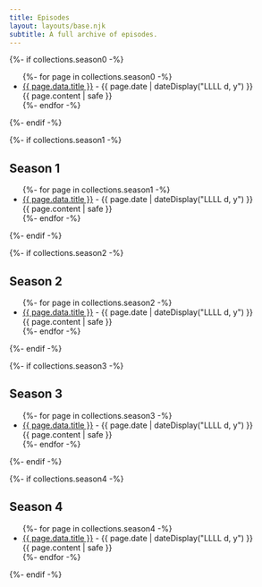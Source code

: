```yaml
---
title: Episodes
layout: layouts/base.njk
subtitle: A full archive of episodes.
---
```


{%- if collections.season0 -%}
<ul class="listing">
{%- for page in collections.season0 -%}
  <li>
    <a href="{{ page.url }}">{{ page.data.title }}</a> -
    <time datetime="{{ page.date }}">{{ page.date | dateDisplay("LLLL d, y") }}</time>
    <br />
    {{ page.content | safe }}
  </li>
{%- endfor -%}
</ul>
{%- endif -%}

{%- if collections.season1 -%}

<h2>Season 1</h2>

<ul class="listing">
{%- for page in collections.season1 -%}
  <li>
    <a href="{{ page.url }}">{{ page.data.title }}</a> -
    <time datetime="{{ page.date }}">{{ page.date | dateDisplay("LLLL d, y") }}</time>
    <br />
    {{ page.content | safe }}
  </li>
{%- endfor -%}
</ul>
{%- endif -%}

{%- if collections.season2 -%}

<h2>Season 2</h2>

<ul class="listing">
{%- for page in collections.season2 -%}
  <li>
    <a href="{{ page.url }}">{{ page.data.title }}</a> -
    <time datetime="{{ page.date }}">{{ page.date | dateDisplay("LLLL d, y") }}</time>
    <br />
    {{ page.content | safe }}
  </li>
{%- endfor -%}
</ul>
{%- endif -%}

{%- if collections.season3 -%}

<h2>Season 3</h2>

<ul class="listing">
{%- for page in collections.season3 -%}
  <li>
    <a href="{{ page.url }}">{{ page.data.title }}</a> -
    <time datetime="{{ page.date }}">{{ page.date | dateDisplay("LLLL d, y") }}</time>
    <br />
    {{ page.content | safe }}
  </li>
{%- endfor -%}
</ul>
{%- endif -%}

{%- if collections.season4 -%}

<h2>Season 4</h2>

<ul class="listing">
{%- for page in collections.season4 -%}
  <li>
    <a href="{{ page.url }}">{{ page.data.title }}</a> -
    <time datetime="{{ page.date }}">{{ page.date | dateDisplay("LLLL d, y") }}</time>
    <br />
    {{ page.content | safe }}
  </li>
{%- endfor -%}
</ul>
{%- endif -%}

